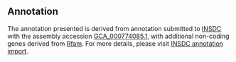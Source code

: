 

Annotation
----------

The annotation presented is derived from annotation submitted to
[INSDC](http://www.insdc.org) with the assembly accession
[GCA\_000774085.1](http://www.ebi.ac.uk/ena/data/view/GCA_000774085.1),
with additional non-coding genes derived from
[Rfam](http://rfam.xfam.org/). For more details, please visit [INSDC
annotation
import](http://ensemblgenomes.org/info/data/insdc_annotation).
